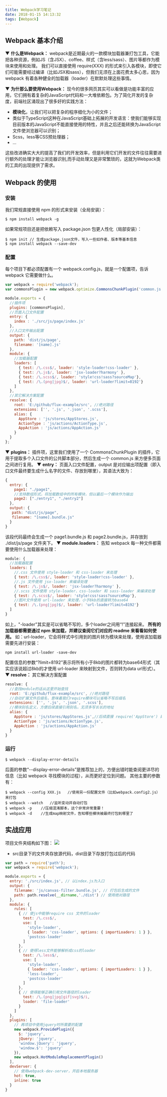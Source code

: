 ```yaml
---
title: Webpack学习笔记
date: 2018-01-15 14:13:32
tags: [Webpack]
---
```

## Webpack 基本介绍

▼ **什么是Webpack：**
webpack是近期最火的一款模块加载器兼打包工具，它能把各种资源，例如JS（含JSX）、coffee、样式（含less/sass）、图片等都作为模块来使用和处理。
我们可以直接使用 require(XXX) 的形式来引入各模块，即使它们可能需要经过编译（比如JSX和sass），但我们无须在上面花费太多心思，因为 webpack 有着各种健全的加载器（loader）在默默处理这些事情。

▼ **为什那么要使用Webpack：**
现今的很多网页其实可以看做是功能丰富的应用，它们拥有着复杂的JavaScript代码和一大堆依赖包。为了简化开发的复杂度，前端社区涌现出了很多好的实践方法：
* **模块化**，让我们可以把复杂的程序细化为小的文件；
* 类似于TypeScript这种在JavaScript基础上拓展的开发语言：使我们能够实现目前版本的JavaScript不能直接使用的特性，并且之后还能转换为JavaScript文件使浏览器可以识别；
* Scss，less等CSS预处理器；
* ...

这些改进确实大大的提高了我们的开发效率，但是利用它们开发的文件往往需要进行额外的处理才能让浏览器识别,而手动处理又是非常繁琐的，这就为Webpack类的工具的出现提供了需求。

## Webpack 的使用

### 安装
我们常规直接使用 npm 的形式来安装（全局安装）：
```
$ npm install webpack -g
```
如果常规项目还是把依赖写入 package.json 包更人性化（局部安装）：
```
$ npm init // 生成package.json文件，写入一些如作者、版本等基本信息
$ npm install webpack --save-dev
```

### 配置
每个项目下都必须配置有一个 webpack.config.js，就是一个配置项，告诉 webpack 它需要做什么。
```js
var webpack = require('webpack');
var commonsPlugin = new webpack.optimize.CommonsChunkPlugin('common.js');

module.exports = {
  //插件项
  plugins: [commonsPlugin],
  //页面入口文件配置
  entry: {
    index : './src/js/page/index.js'
  },
  //入口文件输出配置
  output: {
    path: 'dist/js/page',
    filename: '[name].js'
  },
  module: {
    //加载器配置
    loaders: [
      { test: /\.css$/, loader: 'style-loader!css-loader' },
      { test: /\.js$/, loader: 'jsx-loader?harmony' },
      { test: /\.scss$/, loader: 'style!css!sass?sourceMap'},
      { test: /\.(png|jpg)$/, loader: 'url-loader?limit=8192'}
    ]
  },
  //其它解决方案配置
  resolve: {
    root: 'E:/github/flux-example/src', //绝对路径
    extensions: ['', '.js', '.json', '.scss'],
    alias: {
      AppStore : 'js/stores/AppStores.js',
      ActionType : 'js/actions/ActionType.js',
      AppAction : 'js/actions/AppAction.js'
    }
  }
};
```
▼ **plugins：**
插件项，这里我们使用了一个 CommonsChunkPlugin 的插件，它用于提取多个入口文件的公共脚本部分，然后生成一个 common.js 来方便多页面之间进行复用。
▼ **entry：**
页面入口文件配置，output 是对应输出项配置（即入口文件最终要生成什么名字的文件、存放到哪里），其语法大致为：
```js
{
  entry: {
    page1: "./page1",
    //支持数组形式，将加载数组中的所有模块，但以最后一个模块作为输出
    page2: ["./entry1", "./entry2"]
  },
  output: {
   path: "dist/js/page",
   filename: "[name].bundle.js"
  }
}
```
该段代码最终会生成一个 page1.bundle.js 和 page2.bundle.js，并存放到 ./dist/js/page 文件夹下。
▼ **module.loaders：**
告知 webpack 每一种文件都需要使用什么加载器来处理：
```js
module: {
  //加载器配置
  loaders: [
    //.css 文件使用 style-loader 和 css-loader 来处理
    { test: /\.css$/, loader: 'style-loader!css-loader' },
    //.js 文件使用 jsx-loader 来编译处理
    { test: /\.js$/, loader: 'jsx-loader?harmony' },
    //.scss 文件使用 style-loader、css-loader 和 sass-loader 来编译处理
    { test: /\.scss$/, loader: 'style!css!sass?sourceMap'},
    //图片文件使用 url-loader 来处理，小于8kb的直接转为base64
    { test: /\.(png|jpg)$/, loader: 'url-loader?limit=8192'}
  ]
}
```
如上，"-loader"其实是可以省略不写的，多个loader之间用“!”连接起来。
**所有的加载器都需要通过 npm 来加载，并建议查阅它们对应的 readme 来看看如何使用。**
如：url-loader，它会将样式中引用到的图片转为模块来处理，使用该加载器需要先进行安装：
```
npm install url-loader -save-dev
```
配置信息的参数“?limit=8192”表示将所有小于8kb的图片都转为base64形式（其实应该说超过8kb的才使用 url-loader 来映射到文件，否则转为data url形式）。
▼ **resolve：**
其它解决方案配置
```js
resolve: {
  //查找module的话从这里开始查找
  root: 'E:/github/flux-example/src', //绝对路径
  //自动扩展文件后缀名，意味着我们require模块可以省略不写后缀名
  extensions: ['', '.js', '.json', '.scss'],
  //模块别名定义，方便后续直接引用别名，无须多写长长的地址
  alias: {
    AppStore : 'js/stores/AppStores.js',//后续直接 require('AppStore') 即可
    ActionType : 'js/actions/ActionType.js',
    AppAction : 'js/actions/AppAction.js'
  }
}
```
### 运行

```
$ webpack --display-error-details
```
后面的参数“--display-error-details”是推荐加上的，方便出错时能查阅更详尽的信息（比如 webpack 寻找模块的过程），从而更好定位到问题。
其他主要的参数有：
```
$ webpack --config XXX.js   //使用另一份配置文件（比如webpack.config2.js）来打包
$ webpack --watch   //监听变动并自动打包
$ webpack -p    //压缩混淆脚本，这个非常非常重要！
$ webpack -d    //生成map映射文件，告知哪些模块被最终打包到哪里了
```

## 实战应用

项目文件夹结构如下图：
![](https://github.com/Yx1aoq1/Yx1aoq1.github.io/raw/master/images/webpack-1.png)

* src目录下的文件夹存放源代码，dist目录下存放打包过后的代码
```js
var path = require('path');
var webpack = require('webpack');

module.exports = {
  entry: './src/index.js', // 以index.js为入口
  output: {
    filename: 'js/canvas-filter.bundle.js', // 打包后生成的文件
    path: path.resolve(__dirname,'./dist') // 使用绝对路径
  },
  module: {
    rules: [
      { // 使js中能够require css 文件的loader
        test: /\.css$/,
        use: [
          'style-loader',
          { loader: 'css-loader', options: { importLoaders: 1 } },
          'postcss-loader'
        ]
      },
      { // 使得less文件能够解析成css的loader
        test: /\.less$/,
        use: [
          'style-loader',
          { loader: 'css-loader', options: { importLoaders: 1 } },
          'less-loader',
          'postcss-loader'
        ]
      },
      { // 使得能够正确引用文件路径的loader
        test: /\.(png|jpg|gif|svg)$/i,
        loader: 'file-loader'
      }
    ]
  },
  plugins: [
    // 再项目中使用jquery时所需要的配置
    new webpack.ProvidePlugin({
      $: 'jquery',
      jQuery: 'jquery',
      'window.jQuery': 'jquery',
      'window.$': 'jquery'
    }),
    new webpack.HotModuleReplacementPlugin()
  ],
  devServer: {
    // 使用webpack-dev-server，开启本地服务器
    hot: true,
    inline: true
  }
}
```

